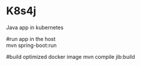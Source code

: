 # K8s4j
Java app in kubernetes

#run app in the host  
mvn spring-boot:run

#build optimized docker image
mvn compile jib:build
